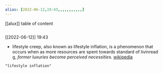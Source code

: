 ```yaml
---
alias: [2022-06-12,19:43,,,,,,,,,,,]
---
```

[[alux]]
table of content
```toc
```

[[2022-06-12]] 19:43
- lifestyle creep, also known as lifestyle inflation, is a phenomenon that occurs when as more resources are spent towards standard of livinread g, *former luxuries become perceived necessities.*
[wikipedia](https://en.wikipedia.org/wiki/lifestyle%20creep)
```query
"lifestyle inflation"
```